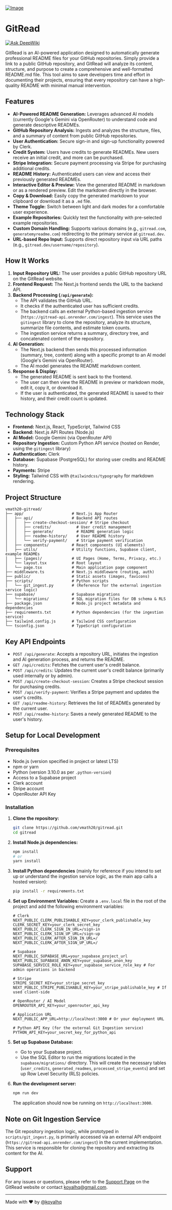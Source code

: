 [![Image](https://i.imgur.com/dqSWeiH.jpeg)](https://gitread.dev/)

# GitRead
[![Ask DeepWiki](https://devin.ai/assets/askdeepwiki.png)](https://deepwiki.com/vmath20/gitread)

GitRead is an AI-powered application designed to automatically generate professional README files for your GitHub repositories. Simply provide a link to a public GitHub repository, and GitRead will analyze its content, structure, and purpose to create a comprehensive and well-formatted README.md file. This tool aims to save developers time and effort in documenting their projects, ensuring that every repository can have a high-quality README with minimal manual intervention.

## Features

*   **AI-Powered README Generation:** Leverages advanced AI models (currently Google's Gemini via OpenRouter) to understand code and generate descriptive READMEs.
*   **GitHub Repository Analysis:** Ingests and analyzes the structure, files, and a summary of content from public GitHub repositories.
*   **User Authentication:** Secure sign-in and sign-up functionality powered by Clerk.
*   **Credit System:** Users have credits to generate READMEs. New users receive an initial credit, and more can be purchased.
*   **Stripe Integration:** Secure payment processing via Stripe for purchasing additional credits.
*   **README History:** Authenticated users can view and access their previously generated READMEs.
*   **Interactive Editor & Preview:** View the generated README in markdown or as a rendered preview. Edit the markdown directly in the browser.
*   **Copy & Download:** Easily copy the generated markdown to your clipboard or download it as a `.md` file.
*   **Theme Toggle:** Switch between light and dark modes for a comfortable user experience.
*   **Example Repositories:** Quickly test the functionality with pre-selected example repositories.
*   **Custom Domain Handling:** Supports various domains (e.g., `gitread.com`, `generatemyreadme.com`) redirecting to the primary service at `gitread.dev`.
*   **URL-based Repo Input:** Supports direct repository input via URL paths (e.g., `gitread.dev/username/repository`).

## How It Works

1.  **Input Repository URL:** The user provides a public GitHub repository URL on the GitRead website.
2.  **Frontend Request:** The Next.js frontend sends the URL to the backend API.
3.  **Backend Processing (`/api/generate`):**
    *   The API validates the GitHub URL.
    *   It checks if the authenticated user has sufficient credits.
    *   The backend calls an external Python-based ingestion service (`https://gitread-api.onrender.com/ingest`). This service uses the `gitingest` library to clone the repository, analyze its structure, summarize file contents, and estimate token counts.
    *   The ingestion service returns a summary, directory tree, and concatenated content of the repository.
4.  **AI Generation:**
    *   The Next.js backend then sends this processed information (summary, tree, content) along with a specific prompt to an AI model (Google's Gemini via OpenRouter).
    *   The AI model generates the README markdown content.
5.  **Response & Display:**
    *   The generated README is sent back to the frontend.
    *   The user can then view the README in preview or markdown mode, edit it, copy it, or download it.
    *   If the user is authenticated, the generated README is saved to their history, and their credit count is updated.

## Technology Stack

*   **Frontend:** Next.js, React, TypeScript, Tailwind CSS
*   **Backend:** Next.js API Routes (Node.js)
*   **AI Model:** Google Gemini (via OpenRouter API)
*   **Repository Ingestion:** Custom Python API service (hosted on Render, using the `gitingest` library)
*   **Authentication:** Clerk
*   **Database:** Supabase (PostgreSQL) for storing user credits and README history.
*   **Payments:** Stripe
*   **Styling:** Tailwind CSS with `@tailwindcss/typography` for markdown rendering.

## Project Structure

```
vmath20-gitread/
├── app/                     # Next.js App Router
│   ├── api/                 # Backend API routes
│   │   ├── create-checkout-session/ # Stripe checkout
│   │   ├── credits/           # User credit management
│   │   ├── generate/          # README generation logic
│   │   ├── readme-history/    # User README history
│   │   └── verify-payment/    # Stripe payment verification
│   ├── components/          # React components (UI elements)
│   ├── utils/               # Utility functions, Supabase client, example READMEs
│   ├── (pages)/             # UI Pages (Home, Terms, Privacy, etc.)
│   └── layout.tsx           # Root layout
│   └── page.tsx             # Main application page component
├── middleware.ts            # Next.js middleware (routing, auth)
├── public/                  # Static assets (images, favicons)
├── scripts/                 # Python scripts
│   └── git_ingest.py        # (Reference for the external ingestion service logic)
├── supabase/                # Supabase migrations
│   └── migrations/          # SQL migration files for DB schema & RLS
├── package.json             # Node.js project metadata and dependencies
├── requirements.txt         # Python dependencies (for the ingestion service)
├── tailwind.config.js       # Tailwind CSS configuration
└── tsconfig.json            # TypeScript configuration
```

## Key API Endpoints

*   `POST /api/generate`: Accepts a repository URL, initiates the ingestion and AI generation process, and returns the README.
*   `GET /api/credits`: Fetches the current user's credit balance.
*   `POST /api/credits`: Updates the current user's credit balance (primarily used internally or by admin).
*   `POST /api/create-checkout-session`: Creates a Stripe checkout session for purchasing credits.
*   `POST /api/verify-payment`: Verifies a Stripe payment and updates the user's credits.
*   `GET /api/readme-history`: Retrieves the list of READMEs generated by the current user.
*   `POST /api/readme-history`: Saves a newly generated README to the user's history.

## Setup for Local Development

### Prerequisites

*   Node.js (version specified in project or latest LTS)
*   npm or yarn
*   Python (version 3.10.0 as per `.python-version`)
*   Access to a Supabase project
*   Clerk account
*   Stripe account
*   OpenRouter API Key

### Installation

1.  **Clone the repository:**
    ```bash
    git clone https://github.com/vmath20/gitread.git
    cd gitread
    ```

2.  **Install Node.js dependencies:**
    ```bash
    npm install
    # or
    yarn install
    ```

3.  **Install Python dependencies** (mainly for reference if you intend to set up or understand the ingestion service logic, as the main app calls a hosted version):
    ```bash
    pip install -r requirements.txt
    ```

4.  **Set up Environment Variables:**
    Create a `.env.local` file in the root of the project and add the following environment variables:

    ```env
    # Clerk
    NEXT_PUBLIC_CLERK_PUBLISHABLE_KEY=your_clerk_publishable_key
    CLERK_SECRET_KEY=your_clerk_secret_key
    NEXT_PUBLIC_CLERK_SIGN_IN_URL=/sign-in
    NEXT_PUBLIC_CLERK_SIGN_UP_URL=/sign-up
    NEXT_PUBLIC_CLERK_AFTER_SIGN_IN_URL=/
    NEXT_PUBLIC_CLERK_AFTER_SIGN_UP_URL=/

    # Supabase
    NEXT_PUBLIC_SUPABASE_URL=your_supabase_project_url
    NEXT_PUBLIC_SUPABASE_ANON_KEY=your_supabase_anon_key
    SUPABASE_SERVICE_ROLE_KEY=your_supabase_service_role_key # For admin operations in backend

    # Stripe
    STRIPE_SECRET_KEY=your_stripe_secret_key
    NEXT_PUBLIC_STRIPE_PUBLISHABLE_KEY=your_stripe_publishable_key # If used client-side

    # OpenRouter / AI Model
    OPENROUTER_API_KEY=your_openrouter_api_key

    # Application URL
    NEXT_PUBLIC_APP_URL=http://localhost:3000 # Or your deployment URL

    # Python API Key (for the external Git Ingestion service)
    PYTHON_API_KEY=your_secret_key_for_python_api
    ```

5.  **Set up Supabase Database:**
    *   Go to your Supabase project.
    *   Use the SQL Editor to run the migrations located in the `supabase/migrations/` directory. This will create the necessary tables (`user_credits`, `generated_readmes`, `processed_stripe_events`) and set up Row Level Security (RLS) policies.

6.  **Run the development server:**
    ```bash
    npm run dev
    ```
    The application should now be running on `http://localhost:3000`.

## Note on Git Ingestion Service

The Git repository ingestion logic, while prototyped in `scripts/git_ingest.py`, is primarily accessed via an external API endpoint (`https://gitread-api.onrender.com/ingest`) in the current implementation. This service is responsible for cloning the repository and extracting its content for the AI.

## Support

For any issues or questions, please refer to the [Support Page](/support) on the GitRead website or contact [koyalhq@gmail.com](mailto:koyalhq@gmail.com).

---

Made with ❤️ by [@koyalhq](https://twitter.com/koyalhq)
